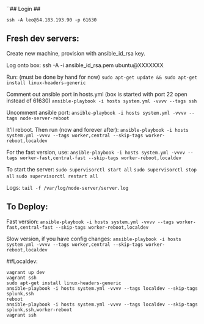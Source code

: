 ``## Login ##

`ssh -A leo@54.183.193.90 -p 61630`

## Fresh dev servers: ##

Create new machine, provision with ansible_id_rsa key.

Log onto box:
ssh -A -i ansible_id_rsa.pem ubuntu@XXXXXXX

Run: (must be done by hand for now)
`sudo apt-get update && sudo apt-get install linux-headers-generic`

Comment out ansible port in hosts.yml (box is started with port 22 open instead of 61630)
`ansible-playbook -i hosts system.yml -vvvv --tags ssh`

Uncomment ansible port:
`ansible-playbook -i hosts system.yml -vvvv --tags node-server-reboot`

It'll reboot. Then run (now and forever after):
`ansible-playbook -i hosts system.yml -vvvv --tags worker,central --skip-tags worker-reboot,localdev`

For the fast version, use:
`ansible-playbook -i hosts system.yml -vvvv --tags worker-fast,central-fast --skip-tags worker-reboot,localdev`

To start the server:
`sudo supervisorctl start all`
`sudo supervisorctl stop all`
`sudo supervisorctl restart all`

Logs:
`tail -f /var/log/node-server/server.log`

## To Deploy:
Fast version:
`ansible-playbook -i hosts system.yml -vvvv --tags worker-fast,central-fast --skip-tags worker-reboot,localdev`

Slow version, if you have config changes:
`ansible-playbook -i hosts system.yml -vvvv --tags worker,central --skip-tags worker-reboot,localdev`


##Localdev:

```
vagrant up dev
vagrant ssh
sudo apt-get install linux-headers-generic
ansible-playbook -i hosts system.yml -vvvv --tags localdev --skip-tags splunk,ssh
reboot
ansible-playbook -i hosts system.yml -vvvv --tags localdev --skip-tags splunk,ssh,worker-reboot
vagrant ssh
```
